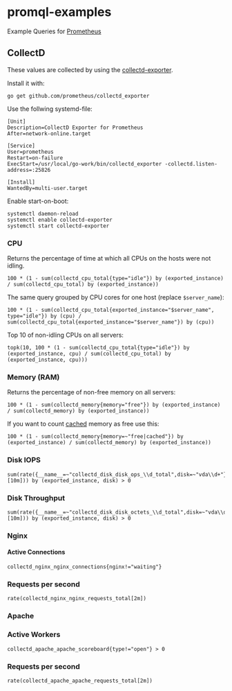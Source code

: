 # promql-examples
Example Queries for [Prometheus](https://prometheus.io/)

## CollectD

These values are collected by using the [collectd-exporter](https://github.com/prometheus/collectd_exporter).

Install it with:

```
go get github.com/prometheus/collectd_exporter
```

Use the follwing systemd-file:

```systemd
[Unit]
Description=CollectD Exporter for Prometheus
After=network-online.target

[Service]
User=prometheus
Restart=on-failure
ExecStart=/usr/local/go-work/bin/collectd_exporter -collectd.listen-address=:25826

[Install]
WantedBy=multi-user.target
```

Enable start-on-boot:

```
systemctl daemon-reload
systemctl enable collectd-exporter
systemctl start collectd-exporter
```

### CPU

Returns the percentage of time at which all CPUs on the hosts were not idling.

```promql
100 * (1 - sum(collectd_cpu_total{type="idle"}) by (exported_instance) / sum(collectd_cpu_total) by (exported_instance))
```

The same query grouped by CPU cores for one host (replace `$server_name`):

```promql
100 * (1 - sum(collectd_cpu_total{exported_instance="$server_name", type="idle"}) by (cpu) / sum(collectd_cpu_total{exported_instance="$server_name"}) by (cpu))
```

Top 10 of non-idling CPUs on all servers:

```promql
topk(10, 100 * (1 - sum(collectd_cpu_total{type="idle"}) by (exported_instance, cpu) / sum(collectd_cpu_total) by (exported_instance, cpu)))
```

### Memory (RAM)

Returns the percentage of non-free memory on all servers:

```promql
100 * (1 - sum(collectd_memory{memory="free"}) by (exported_instance) / sum(collectd_memory) by (exported_instance))
```

If you want to count [cached](http://www.linuxatemyram.com/) memory as free use this:

```promql
100 * (1 - sum(collectd_memory{memory=~"free|cached"}) by (exported_instance) / sum(collectd_memory) by (exported_instance))
```

### Disk IOPS

```promql
sum(rate({__name__=~"collectd_disk_disk_ops_\\d_total",disk=~"vda\\d+"}[10m])) by (exported_instance, disk) > 0
```

### Disk Throughput

```promql
sum(rate({__name__=~"collectd_disk_disk_octets_\\d_total",disk=~"vda\\d+"}[10m])) by (exported_instance, disk) > 0
```

### Nginx

#### Active Connections

```promql
collectd_nginx_nginx_connections{nginx!="waiting"}
```

### Requests per second

```promql
rate(collectd_nginx_nginx_requests_total[2m])
```

### Apache

### Active Workers

```promql
collectd_apache_apache_scoreboard{type!="open"} > 0
```

### Requests per second

```promql
rate(collectd_apache_apache_requests_total[2m])
```
